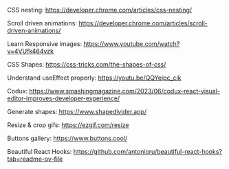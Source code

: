 CSS nesting: https://developer.chrome.com/articles/css-nesting/

Scroll driven animations: https://developer.chrome.com/articles/scroll-driven-animations/

Learn Responsive images: https://www.youtube.com/watch?v=4VUfk464vzk

CSS Shapes: https://css-tricks.com/the-shapes-of-css/

Understand useEffect properly: https://youtu.be/QQYeipc_cik

Codux: https://www.smashingmagazine.com/2023/06/codux-react-visual-editor-improves-developer-experience/

Generate shapes: https://www.shapedivider.app/

Resize & crop gifs: https://ezgif.com/resize

Buttons gallery: https://www.buttons.cool/

Beautiful React Hooks: https://github.com/antonioru/beautiful-react-hooks?tab=readme-ov-file